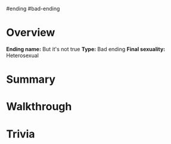 #ending #bad-ending

# Overview
**Ending name:** But it's not true
**Type:** Bad ending
**Final sexuality:** Heterosexual



# Summary


# Walkthrough


# Trivia